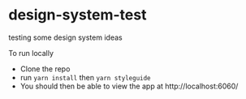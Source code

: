 # design-system-test

testing some design system ideas

To run locally
- Clone the repo
- run `yarn install` then `yarn styleguide`
- You should then be able to view the app at http://localhost:6060/